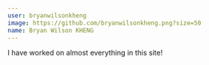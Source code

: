 ```yaml
---
user: bryanwilsonkheng
image: https://github.com/bryanwilsonkheng.png?size=50
name: Bryan Wilson KHENG
---
```

I have worked on almost everything in this site!
